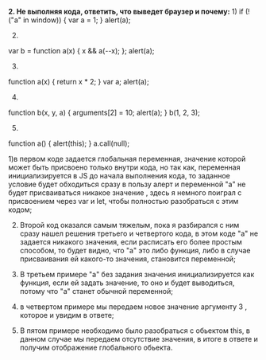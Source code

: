 **2. Не выполняя кода, ответить, что выведет браузер и почему:**
1)
if (!("a" in window)) {
    var a = 1;
}
alert(a);

2)
var b = function a(x) {
    x && a(--x);
};
alert(a);

3)
function a(x) {
    return x * 2;
}
var a;
alert(a);

4)
function b(x, y, a) {
    arguments[2] = 10;
    alert(a);
}
b(1, 2, 3);

5)
function a() {
    alert(this);
}
a.call(null);

1)в первом коде задается глобальная переменная, значение которой может быть присвоено только внутри кода, но так как, переменная инициализируется в JS до начала выполнения кода, то заданное условие будет обходиться сразу в пользу алерт и переменной "а" не будет присваиваться никакое значение , здесь я немного поиграл с присвоением через var и let, чтобы полностью разобраться с этим кодом;

2) Второй код оказался самым тяжелым, пока я разбирался с ним сразу нашел решения третьего и четвертого кода, в этом коде "a" не задается никакого значения, если расписать его более простым способом, то будет видно, что "a" это либо функция, либо в случае присваивания ей какого-то значения, становится переменной;

3) В третьем примере "а" без задания значения инициализируется как функция, если ей задать значение, то оно и будет выводиться, потому что "a" станет обычной переменной;

4) в четвертом примере мы передаем новое значение аргументу 3 , которое и увидим в ответе;

5) В пятом примере необходимо было разобраться с обьектом this, в данном cлучае мы передаем отсутствие значения, в итоге в ответе и получим отображение глобального обьекта.
